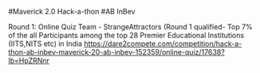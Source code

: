 #Maverick 2.0 Hack-a-thon #AB InBev 

Round 1: Online Quiz
Team - StrangeAttractors (Round 1 qualified- Top 7% of the all Participants among the top 28 Premier Educational Institutions (IITS,NITS etc) in India
https://dare2compete.com/competition/hack-a-thon-ab-inbev-maverick-20-ab-inbev-152359/online-quiz/17638?lb=HpZRNnr
